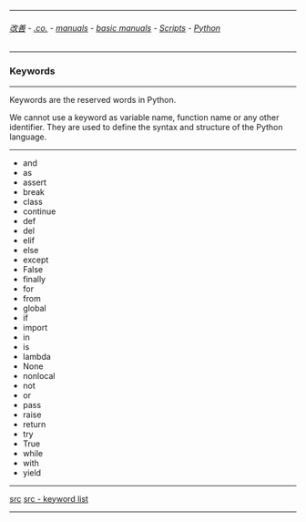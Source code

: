 
---

###### [改善](https://github.com/ttltrk/0C/blob/master/README.MD) - [.co.](https://github.com/ttltrk/PRG/blob/master/CODING.MD) - [manuals](https://github.com/ttltrk/PRG/blob/master/MAN.MD) - [basic manuals](https://github.com/ttltrk/PRG/blob/master/MANUALS.MD) - [Scripts](https://github.com/ttltrk/PRG/blob/master/PY/DOC/SC/SC.MD) - [Python](https://github.com/ttltrk/PRG/blob/master/PY/DOC/OPYM/OPYM.MD)

---

### Keywords 

---

Keywords are the reserved words in Python.

We cannot use a keyword as variable name, function name or any other identifier. They are used to define the syntax and structure of the Python language.

---

* and
* as
* assert
* break
* class
* continue
* def
* del
* elif
* else
* except
* False		
* finally	
* for
* from
* global
* if
* import
* in
* is	
* lambda
* None
* nonlocal	
* not
* or
* pass
* raise
* return
* try
* True
* while	
* with
* yield
	 

---

[src](https://www.programiz.com/python-programming/keywords-identifier)
[src - keyword list](https://www.programiz.com/python-programming/keyword-list)

---
